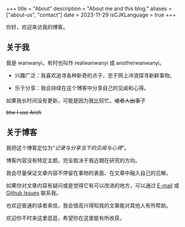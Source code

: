 +++
title = "About"
description = "About me and this blog."
aliases = ["about-us", "contact"]
date = 2023-11-29
isCJKLanguage = true
+++

你好，欢迎来访我的博客。

## 关于我

我是 wanwanyi，有时也叫作 realwanwanyi 或 anotherwanwanyi。

- 兴趣广泛：我喜欢追寻各种新奇的点子，忠于网上冲浪探寻新鲜事物。

- 乐于分享：我会持续在这个博客中分享自己的见闻和心得。

如果我长时间没有更新，可能是因为我比较忙。~~或者人出事了~~

~~btw I use Arch~~

## 关于博客

我把这个博客定位为“*记录与分享当下的见闻与心得*”。

博客内容没有特定主题，完全取决于我近期在研究的方向。

我会尽量保证文章内容不停留在事物的表面、在文章中融入自己的见解。

如果你对文章内容有疑问或是觉得它有可以改进的地方，可以通过 [E-mail](mailto:realwanwanyi@gmail.com) 或 [Github Issues](https://github.com/anotherwanwanyi/anotherwanwanyi.github.io/issues) 联系我。

也欢迎普通的读者来信，我会很高兴得知我的文章能对其他人有所帮助。

欢迎你不时来这里逛逛，希望你在这里能有所收获。
